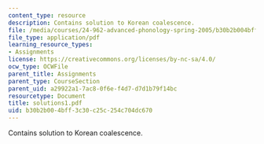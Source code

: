 ```yaml
---
content_type: resource
description: Contains solution to Korean coalescence.
file: /media/courses/24-962-advanced-phonology-spring-2005/b30b2b004bff3c30c25c254c704dc670_solutions1.pdf
file_type: application/pdf
learning_resource_types:
- Assignments
license: https://creativecommons.org/licenses/by-nc-sa/4.0/
ocw_type: OCWFile
parent_title: Assignments
parent_type: CourseSection
parent_uid: a29922a1-7ac8-0f6e-f4d7-d7d1b79f14bc
resourcetype: Document
title: solutions1.pdf
uid: b30b2b00-4bff-3c30-c25c-254c704dc670
---
```

Contains solution to Korean coalescence.